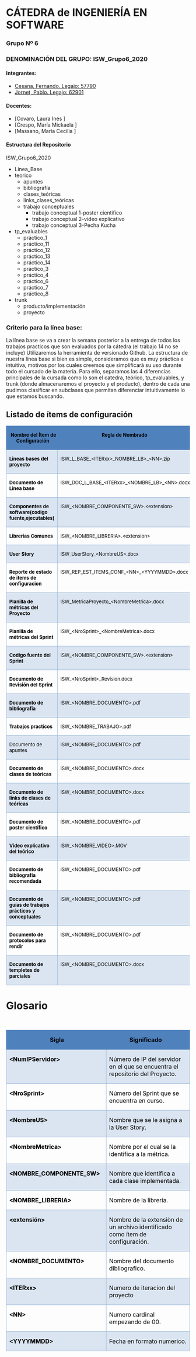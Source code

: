 # CÁTEDRA de INGENIERÍA EN SOFTWARE
### Grupo Nº 6

### DENOMINACIÓN DEL GRUPO: ISW_Grupo6_2020

#### Integrantes:

- [Cesana, Fernando. Legajo: 57790 ](https://github.com/Fernando939 " Cesana, Fernando. Legajo: 57790")
- [Jornet, Pablo. Legajo: 62901 ](https://github.com/PabloJornet " Jornet, Pablo. Legajo: 62901")


#### Docentes:

- [Covaro, Laura Inés ]
- [Crespo, María Mickaela ]
- [Massano, María Cecilia ]

#### Estructura del Repositorio
                
 ISW_Grupo6_2020
+ Linea_Base
+ teorico
    + apuntes
	+ bibliografía
	+ clases_teóricas
	+ links_clases_teóricas
	+ trabajo conceptuales
		+ trabajo conceptual 1-poster cientifico
		+ trabajo conceptual 2-video explicativo
		+ trabajo conceptual 3-Pecha Kucha
+ tp_evaluables
    * práctico_1
	* práctico_11
	* práctico_12
	* práctico_13
	* práctico_14
	* práctico_3
	* práctico_4
	* práctico_6
	* práctico_7
	* práctico_8
+ trunk
	* producto/implementación
	* proyecto

### Criterio para la línea base:

La línea base se va a crear la semana 
posterior a la entrega de todos los trabajos 
practicos que son evaluados por la cátedra (el trabajo 14 no se incluye)
Utilizaremos la herramienta de versionado Github. La estructura de nuestra línea base si bien es simple, consideramos que es muy práctica e
 intuitiva, motivos por los cuales creemos que simplificará su uso
 durante todo el cursado de la materia. Para ello, separamos las 4 diferencias principales de la cursada como lo son el catedra, teórico, tp_evaluables, 
 y trunk (donde almacenaremos el proyecto y el producto), dentro de cada una pudimos
 clasificar en subclases que permitan diferenciar intuitivamente lo que estamos buscando.





## Listado de ítems de configuración

<TABLE WIDTH=982 CELLPADDING=7 CELLSPACING=0>
	<COL WIDTH=114>
	<COL WIDTH=349>
	<COL WIDTH=411>
	<COL WIDTH=50>
	<TR VALIGN=TOP>
		<TD WIDTH=114 HEIGHT=12 BGCOLOR="#4f81bd" STYLE="border-top: 1px solid #4f81bd; border-bottom: 1px solid #4f81bd; border-left: 1px solid #4f81bd; border-right: none; padding-top: 0in; padding-bottom: 0in; padding-left: 0.08in; padding-right: 0in">
			<P ALIGN=CENTER><FONT COLOR="#000000"><FONT SIZE=2><B>Nombre del
			Ítem de Configuración&nbsp;</B></FONT></FONT></P>
		</TD>
		<TD WIDTH=349 BGCOLOR="#4f81bd" STYLE="border-top: 1px solid #4f81bd; border-bottom: 1px solid #4f81bd; border-left: none; border-right: none; padding: 0in">
			<P ALIGN=CENTER><FONT COLOR="#000000"><FONT SIZE=2><B>Regla de
			Nombrado&nbsp;</B></FONT></FONT></P>
		</TD>
		<TD WIDTH=411 BGCOLOR="#4f81bd" STYLE="border-top: 1px solid #4f81bd; border-bottom: 1px solid #4f81bd; border-left: none; border-right: none; padding: 0in">
			<P ALIGN=CENTER><FONT COLOR="#000000"><FONT SIZE=2><B>Ubicación
			Física&nbsp;</B></FONT></FONT></P>
		</TD>
		<TD WIDTH=50 BGCOLOR="#4f81bd" STYLE="border-top: 1px solid #4f81bd; border-bottom: 1px solid #4f81bd; border-left: none; border-right: 1px solid #4f81bd; padding-top: 0in; padding-bottom: 0in; padding-left: 0in; padding-right: 0.08in">
			<P ALIGN=CENTER><FONT COLOR="#000000"><FONT SIZE=2><B>Tipo de Ítem</B></FONT></FONT></P>
		</TD>
	</TR>
	<TR VALIGN=TOP>
		<TD WIDTH=114 HEIGHT=13 BGCOLOR="#dbe5f1" STYLE="border-top: 1px solid #4f81bd; border-bottom: 1px solid #95b3d7; border-left: 1px solid #95b3d7; border-right: 1px solid #95b3d7; padding: 0in 0.08in">
			<P><FONT COLOR="#000000"><FONT SIZE=2><B>Lineas bases del proyecto</B></FONT></FONT></P>
		</TD>
		<TD WIDTH=349 BGCOLOR="#dbe5f1" STYLE="border-top: 1px solid #4f81bd; border-bottom: 1px solid #95b3d7; border-left: 1px solid #95b3d7; border-right: 1px solid #95b3d7; padding: 0in 0.08in">
			<P><FONT COLOR="#000000"><FONT SIZE=2>ISW_L_BASE_&lt;ITERxx&gt;_NOMBRE_LB&gt;_&lt;NN&gt;.zip</FONT></FONT></P>
		</TD>
		<TD WIDTH=411 BGCOLOR="#dbe5f1" STYLE="border-top: 1px solid #4f81bd; border-bottom: 1px solid #95b3d7; border-left: 1px solid #95b3d7; border-right: 1px solid #95b3d7; padding: 0in 0.08in">
			<P><FONT COLOR="#000000"><FONT SIZE=2>http://&lt;NumIPServidor&gt;/ISW/linea_base</FONT></FONT></P>
		</TD>
		<TD WIDTH=50 BGCOLOR="#dbe5f1" STYLE="border-top: 1px solid #4f81bd; border-bottom: 1px solid #95b3d7; border-left: 1px solid #95b3d7; border-right: 1px solid #95b3d7; padding: 0in 0.08in">
			<P><FONT COLOR="#000000"><FONT SIZE=2>Iteración</FONT></FONT></P>
		</TD>
	</TR>
	<TR VALIGN=TOP>
		<TD WIDTH=114 HEIGHT=13 STYLE="border: 1px solid #95b3d7; padding: 0in 0.08in">
			<P><FONT COLOR="#000000"><FONT SIZE=2><B>Documento de Linea base</B></FONT></FONT></P>
		</TD>
		<TD WIDTH=349 STYLE="border: 1px solid #95b3d7; padding: 0in 0.08in">
			<P><FONT COLOR="#000000"><FONT SIZE=2>ISW_DOC_L_BASE_&lt;ITERxx&gt;_&lt;NOMBRE_LB&gt;_&lt;NN&gt;.docx</FONT></FONT></P>
		</TD>
		<TD WIDTH=411 STYLE="border: 1px solid #95b3d7; padding: 0in 0.08in">
			<P><FONT COLOR="#000000"><FONT SIZE=2>http://&lt;NumIPServidor&gt;/ISW/linea_base</FONT></FONT></P>
		</TD>
		<TD WIDTH=50 STYLE="border: 1px solid #95b3d7; padding: 0in 0.08in">
			<P><FONT COLOR="#000000"><FONT SIZE=2>Iteración</FONT></FONT></P>
		</TD>
	</TR>
	<TR VALIGN=TOP>
		<TD WIDTH=114 HEIGHT=21 BGCOLOR="#dbe5f1" STYLE="border: 1px solid #95b3d7; padding: 0in 0.08in">
			<P><FONT COLOR="#000000"><FONT SIZE=2><B>Componentes de
			software(codigo fuente,ejecutables)</B></FONT></FONT></P>
		</TD>
		<TD WIDTH=349 BGCOLOR="#dbe5f1" STYLE="border: 1px solid #95b3d7; padding: 0in 0.08in">
			<P><FONT COLOR="#000000"><FONT SIZE=2>ISW_&lt;NOMBRE_COMPONENTE_SW&gt;.&lt;extension&gt;</FONT></FONT></P>
		</TD>
		<TD WIDTH=411 BGCOLOR="#dbe5f1" STYLE="border: 1px solid #95b3d7; padding: 0in 0.08in">
			<P><FONT COLOR="#000000"><FONT SIZE=2>http://&lt;NumIPServidor&gt;/ISW/trunk/producto/implementacion/código
			fuente</FONT></FONT></P>
		</TD>
		<TD WIDTH=50 BGCOLOR="#dbe5f1" STYLE="border: 1px solid #95b3d7; padding: 0in 0.08in">
			<P><FONT COLOR="#000000"><FONT SIZE=2>Producto</FONT></FONT></P>
		</TD>
	</TR>
	<TR VALIGN=TOP>
		<TD WIDTH=114 HEIGHT=13 STYLE="border: 1px solid #95b3d7; padding: 0in 0.08in">
			<P><FONT COLOR="#000000"><FONT SIZE=2><B>Librerias Comunes</B></FONT></FONT></P>
		</TD>
		<TD WIDTH=349 STYLE="border: 1px solid #95b3d7; padding: 0in 0.08in">
			<P><FONT COLOR="#000000"><FONT SIZE=2>ISW_&lt;NOMBRE_LIBRERIA&gt;.&lt;extension&gt;</FONT></FONT></P>
		</TD>
		<TD WIDTH=411 STYLE="border: 1px solid #95b3d7; padding: 0in 0.08in">
			<P><FONT COLOR="#000000"><FONT SIZE=2>http://&lt;NumIPServidor&gt;/ISW/trunk/producto/implementacion/librerias</FONT></FONT></P>
		</TD>
		<TD WIDTH=50 STYLE="border: 1px solid #95b3d7; padding: 0in 0.08in">
			<P><FONT COLOR="#000000"><FONT SIZE=2>Producto</FONT></FONT></P>
		</TD>
	</TR>
	<TR VALIGN=TOP>
		<TD WIDTH=114 HEIGHT=13 BGCOLOR="#dbe5f1" STYLE="border: 1px solid #95b3d7; padding: 0in 0.08in">
			<P><FONT COLOR="#000000"><FONT SIZE=2><B>User Story</B></FONT></FONT></P>
		</TD>
		<TD WIDTH=349 BGCOLOR="#dbe5f1" STYLE="border: 1px solid #95b3d7; padding: 0in 0.08in">
			<P><FONT COLOR="#000000"><FONT SIZE=2>ISW_UserStory_&lt;NombreUS&gt;.docx</FONT></FONT></P>
		</TD>
		<TD WIDTH=411 BGCOLOR="#dbe5f1" STYLE="border: 1px solid #95b3d7; padding: 0in 0.08in">
			<P><FONT COLOR="#000000"><FONT SIZE=2><SPAN LANG="en-US">http://&lt;NumIPServidor&gt;/ISW/trunk/proyecto/requerimientos/user
			story</SPAN></FONT></FONT></P>
		</TD>
		<TD WIDTH=50 BGCOLOR="#dbe5f1" STYLE="border: 1px solid #95b3d7; padding: 0in 0.08in">
			<P><FONT COLOR="#000000"><FONT SIZE=2>Proyecto</FONT></FONT></P>
		</TD>
	</TR>
	<TR VALIGN=TOP>
		<TD WIDTH=114 HEIGHT=25 STYLE="border: 1px solid #95b3d7; padding: 0in 0.08in">
			<P><FONT COLOR="#000000"><FONT SIZE=2><B>Reporte de estado de
			items de configuracion</B></FONT></FONT></P>
		</TD>
		<TD WIDTH=349 STYLE="border: 1px solid #95b3d7; padding: 0in 0.08in">
			<P><FONT COLOR="#000000"><FONT SIZE=2><SPAN LANG="en-US">ISW_REP_EST_ITEMS_CONF_&lt;NN&gt;_&lt;YYYYMMDD&gt;.docx</SPAN></FONT></FONT></P>
		</TD>
		<TD WIDTH=411 STYLE="border: 1px solid #95b3d7; padding: 0in 0.08in">
			<P><FONT COLOR="#000000"><FONT SIZE=2>http://&lt;NumIPServidor&gt;/ISW/truck/proyecto/gestión
			de configuración</FONT></FONT></P>
		</TD>
		<TD WIDTH=50 STYLE="border: 1px solid #95b3d7; padding: 0in 0.08in">
			<P><FONT COLOR="#000000"><FONT SIZE=2>Proyecto</FONT></FONT></P>
		</TD>
	</TR>
	<TR VALIGN=TOP>
		<TD WIDTH=114 HEIGHT=13 BGCOLOR="#dbe5f1" STYLE="border: 1px solid #95b3d7; padding: 0in 0.08in">
			<P><FONT COLOR="#000000"><FONT SIZE=2><B>Planilla de métricas del
			Proyecto</B></FONT></FONT></P>
		</TD>
		<TD WIDTH=349 BGCOLOR="#dbe5f1" STYLE="border: 1px solid #95b3d7; padding: 0in 0.08in">
			<P><FONT COLOR="#000000"><FONT SIZE=2>ISW_MetricaProyecto_&lt;NombreMetrica&gt;.docx</FONT></FONT></P>
		</TD>
		<TD WIDTH=411 BGCOLOR="#dbe5f1" STYLE="border: 1px solid #95b3d7; padding: 0in 0.08in">
			<P><FONT COLOR="#000000"><FONT SIZE=2>http://&lt;NumIPServidor&gt;/ISW/Trunk/proyecto/métricas
			del proyecto</FONT></FONT></P>
		</TD>
		<TD WIDTH=50 BGCOLOR="#dbe5f1" STYLE="border: 1px solid #95b3d7; padding: 0in 0.08in">
			<P><FONT COLOR="#000000"><FONT SIZE=2>Proyecto</FONT></FONT></P>
		</TD>
	</TR>
	<TR VALIGN=TOP>
		<TD WIDTH=114 HEIGHT=6 STYLE="border: 1px solid #95b3d7; padding: 0in 0.08in">
			<P><FONT COLOR="#000000"><FONT SIZE=2><B>Planilla de métricas del
			Sprint</B></FONT></FONT></P>
		</TD>
		<TD WIDTH=349 STYLE="border: 1px solid #95b3d7; padding: 0in 0.08in">
			<P><FONT COLOR="#000000"><FONT SIZE=2>ISW_&lt;NroSprint&gt;_&lt;NombreMetrica&gt;.docx</FONT></FONT></P>
		</TD>
		<TD WIDTH=411 STYLE="border: 1px solid #95b3d7; padding: 0in 0.08in">
			<P><FONT COLOR="#000000"><FONT SIZE=2>http://&lt;NumIPServidor&gt;/ISW/trunk/proyecto/sprint/sprint_1/métricas</FONT></FONT></P>
		</TD>
		<TD WIDTH=50 STYLE="border: 1px solid #95b3d7; padding: 0in 0.08in">
			<P><FONT COLOR="#000000"><FONT SIZE=2>Sprint</FONT></FONT></P>
		</TD>
	</TR>
	<TR VALIGN=TOP>
		<TD WIDTH=114 HEIGHT=22 BGCOLOR="#dbe5f1" STYLE="border: 1px solid #95b3d7; padding: 0in 0.08in">
			<P><FONT COLOR="#000000"><FONT SIZE=2><B>Codigo fuente del Sprint</B></FONT></FONT></P>
		</TD>
		<TD WIDTH=349 BGCOLOR="#dbe5f1" STYLE="border: 1px solid #95b3d7; padding: 0in 0.08in">
			<P><FONT COLOR="#000000"><FONT SIZE=2>ISW_&lt;NOMBRE_COMPONENTE_SW&gt;.&lt;extension&gt;</FONT></FONT></P>
		</TD>
		<TD WIDTH=411 BGCOLOR="#dbe5f1" STYLE="border: 1px solid #95b3d7; padding: 0in 0.08in">
			<P><FONT COLOR="#000000"><FONT SIZE=2>http://&lt;NumIPServidor&gt;/ISW/trunk/proyecto/sprint/sprint_1/código_fuente</FONT></FONT></P>
		</TD>
		<TD WIDTH=50 BGCOLOR="#dbe5f1" STYLE="border: 1px solid #95b3d7; padding: 0in 0.08in">
			<P><FONT COLOR="#000000"><FONT SIZE=2>Sprint</FONT></FONT></P>
		</TD>
	</TR>
	<TR VALIGN=TOP>
		<TD WIDTH=114 HEIGHT=6 STYLE="border: 1px solid #95b3d7; padding: 0in 0.08in">
			<P><FONT COLOR="#000000"><FONT SIZE=2><B>Documento de Revisión
			del Sprint</B></FONT></FONT></P>
		</TD>
		<TD WIDTH=349 STYLE="border: 1px solid #95b3d7; padding: 0in 0.08in">
			<P><FONT COLOR="#000000"><FONT SIZE=2>ISW_&lt;NroSprint&gt;_Revision.docx</FONT></FONT></P>
		</TD>
		<TD WIDTH=411 STYLE="border: 1px solid #95b3d7; padding: 0in 0.08in">
			<P><FONT COLOR="#000000"><FONT SIZE=2>http://&lt;NumIPServidor&gt;/ISW/trunk/proyecto/sprint/Sprint_1/revisiones</FONT></FONT></P>
		</TD>
		<TD WIDTH=50 STYLE="border: 1px solid #95b3d7; padding: 0in 0.08in">
			<P><FONT COLOR="#000000"><FONT SIZE=2>Sprint</FONT></FONT></P>
		</TD>
	</TR>
	<TR VALIGN=TOP>
		<TD WIDTH=114 HEIGHT=6 BGCOLOR="#dbe5f1" STYLE="border: 1px solid #95b3d7; padding: 0in 0.08in">
			<P><FONT COLOR="#000000"><FONT SIZE=2><B>Documento de
			bibliografia&nbsp;</B></FONT></FONT></P>
		</TD>
		<TD WIDTH=349 BGCOLOR="#dbe5f1" STYLE="border: 1px solid #95b3d7; padding: 0in 0.08in">
			<P><FONT COLOR="#000000"><FONT SIZE=2>ISW_&lt;NOMBRE_DOCUMENTO&gt;.pdf</FONT></FONT></P>
		</TD>
		<TD WIDTH=411 BGCOLOR="#dbe5f1" STYLE="border: 1px solid #95b3d7; padding: 0in 0.08in">
			<P><FONT COLOR="#000000"><FONT SIZE=2>http://&lt;NumIPServidor&gt;/ISW/teórico/bibliografía</FONT></FONT></P>
		</TD>
		<TD WIDTH=50 BGCOLOR="#dbe5f1" STYLE="border: 1px solid #95b3d7; padding: 0in 0.08in">
			<P><FONT COLOR="#000000"><FONT SIZE=2>Iteración</FONT></FONT></P>
		</TD>
	</TR>
	<TR VALIGN=TOP>
		<TD WIDTH=114 HEIGHT=6 STYLE="border: 1px solid #95b3d7; padding: 0in 0.08in">
			<P><FONT COLOR="#000000"><FONT SIZE=2><B>Trabajos practicos</B></FONT></FONT></P>
		</TD>
		<TD WIDTH=349 STYLE="border: 1px solid #95b3d7; padding: 0in 0.08in">
			<P><FONT COLOR="#000000"><FONT SIZE=2>ISW_&lt;NOMBRE_TRABAJO&gt;.pdf</FONT></FONT></P>
		</TD>
		<TD WIDTH=411 STYLE="border: 1px solid #95b3d7; padding: 0in 0.08in">
			<P><FONT COLOR="#000000"><FONT SIZE=2>http://&lt;NumIPServidor&gt;/ISW/tp_evaluables/prácticos</FONT></FONT></P>
		</TD>
		<TD WIDTH=50 STYLE="border: 1px solid #95b3d7; padding: 0in 0.08in">
			<P><FONT COLOR="#000000"><FONT SIZE=2>Iteración</FONT></FONT></P>
		</TD>
	</TR>
	<TR VALIGN=TOP>
		<TD WIDTH=114 HEIGHT=6 BGCOLOR="#dbe5f1" STYLE="border: 1px solid #95b3d7; padding: 0in 0.08in">
			<P><FONT COLOR="#000000"><FONT SIZE=2>Documento de apuntes</FONT></FONT></P>
		</TD>
		<TD WIDTH=349 BGCOLOR="#dbe5f1" STYLE="border: 1px solid #95b3d7; padding: 0in 0.08in">
			<P><FONT COLOR="#000000"><FONT SIZE=2>ISW_&lt;NOMBRE_DOCUMENTO&gt;.pdf</FONT></FONT></P>
		</TD>
		<TD WIDTH=411 BGCOLOR="#dbe5f1" STYLE="border: 1px solid #95b3d7; padding: 0in 0.08in">
			<P><FONT COLOR="#000000"><FONT SIZE=2>http://&lt;NumIPServidor&gt;/ISW/teórico/apuntes</FONT></FONT></P>
		</TD>
		<TD WIDTH=50 BGCOLOR="#dbe5f1" STYLE="border: 1px solid #95b3d7; padding: 0in 0.08in">
			<P><FONT COLOR="#000000"><FONT SIZE=2>Iteración</FONT></FONT></P>
		</TD>
	</TR>
	<TR VALIGN=TOP>
		<TD WIDTH=114 HEIGHT=6 STYLE="border: 1px solid #95b3d7; padding: 0in 0.08in">
			<P><FONT COLOR="#000000"><FONT SIZE=2><B>Documento de clases de
			teóricas&nbsp;</B></FONT></FONT></P>
		</TD>
		<TD WIDTH=349 STYLE="border: 1px solid #95b3d7; padding: 0in 0.08in">
			<P><FONT COLOR="#000000"><FONT SIZE=2>ISW_&lt;NOMBRE_DOCUMENTO&gt;.docx</FONT></FONT></P>
		</TD>
		<TD WIDTH=411 STYLE="border: 1px solid #95b3d7; padding: 0in 0.08in">
			<P><FONT COLOR="#000000"><FONT SIZE=2>http://&lt;NumIPServidor&gt;/ISW/teórico/clases_teóricas</FONT></FONT></P>
		</TD>
		<TD WIDTH=50 STYLE="border: 1px solid #95b3d7; padding: 0in 0.08in">
			<P><FONT COLOR="#000000"><FONT SIZE=2>Iteración</FONT></FONT></P>
		</TD>
	</TR>
	<TR VALIGN=TOP>
		<TD WIDTH=114 HEIGHT=22 BGCOLOR="#dbe5f1" STYLE="border: 1px solid #95b3d7; padding: 0in 0.08in">
			<P><FONT COLOR="#000000"><FONT SIZE=2><B>Documento de  links de
			clases de teóricas&nbsp;</B></FONT></FONT></P>
		</TD>
		<TD WIDTH=349 BGCOLOR="#dbe5f1" STYLE="border: 1px solid #95b3d7; padding: 0in 0.08in">
			<P><FONT COLOR="#000000"><FONT SIZE=2>ISW_&lt;NOMBRE_DOCUMENTO&gt;.docx</FONT></FONT></P>
		</TD>
		<TD WIDTH=411 BGCOLOR="#dbe5f1" STYLE="border: 1px solid #95b3d7; padding: 0in 0.08in">
			<P><FONT COLOR="#000000"><FONT SIZE=2>http://&lt;NumIPServidor&gt;/ISW/teórico/links_clases_teóricas</FONT></FONT></P>
		</TD>
		<TD WIDTH=50 BGCOLOR="#dbe5f1" STYLE="border: 1px solid #95b3d7; padding: 0in 0.08in">
			<P><FONT COLOR="#000000"><FONT SIZE=2>Iteración</FONT></FONT></P>
		</TD>
	</TR>
	<TR VALIGN=TOP>
		<TD WIDTH=114 HEIGHT=6 STYLE="border: 1px solid #95b3d7; padding: 0in 0.08in">
			<P><FONT COLOR="#000000"><FONT SIZE=2><B>Documento de poster
			científico&nbsp;</B></FONT></FONT></P>
		</TD>
		<TD WIDTH=349 STYLE="border: 1px solid #95b3d7; padding: 0in 0.08in">
			<P><FONT COLOR="#000000"><FONT SIZE=2>ISW_&lt;NOMBRE_DOCUMENTO&gt;.pdf</FONT></FONT></P>
		</TD>
		<TD WIDTH=411 STYLE="border: 1px solid #95b3d7; padding: 0in 0.08in">
			<P><FONT COLOR="#000000"><FONT SIZE=2>http://&lt;NumIPServidor&gt;/ISW/teórico/poster_científico</FONT></FONT></P>
		</TD>
		<TD WIDTH=50 STYLE="border: 1px solid #95b3d7; padding: 0in 0.08in">
			<P><FONT COLOR="#000000"><FONT SIZE=2>Iteración</FONT></FONT></P>
		</TD>
	</TR>
	<TR VALIGN=TOP>
		<TD WIDTH=114 HEIGHT=6 BGCOLOR="#dbe5f1" STYLE="border: 1px solid #95b3d7; padding: 0in 0.08in">
			<P><FONT COLOR="#000000"><FONT SIZE=2><B>Video explicativo del
			teórico</B></FONT></FONT></P>
		</TD>
		<TD WIDTH=349 BGCOLOR="#dbe5f1" STYLE="border: 1px solid #95b3d7; padding: 0in 0.08in">
			<P><FONT COLOR="#000000"><FONT SIZE=2>ISW_&lt;NOMBRE_VIDEO&gt;.MOV</FONT></FONT></P>
		</TD>
		<TD WIDTH=411 BGCOLOR="#dbe5f1" STYLE="border: 1px solid #95b3d7; padding: 0in 0.08in">
			<P><FONT COLOR="#000000"><FONT SIZE=2>http://&lt;NumIPServidor&gt;/ISW/teórico/video_explicativo</FONT></FONT></P>
		</TD>
		<TD WIDTH=50 BGCOLOR="#dbe5f1" STYLE="border: 1px solid #95b3d7; padding: 0in 0.08in">
			<P><FONT COLOR="#000000"><FONT SIZE=2>Iteración</FONT></FONT></P>
		</TD>
	</TR>
	<TR VALIGN=TOP>
		<TD WIDTH=114 HEIGHT=6 STYLE="border: 1px solid #95b3d7; padding: 0in 0.08in">
			<P><FONT COLOR="#000000"><FONT SIZE=2><B>Documento de bibliografía
			recomendada&nbsp;</B></FONT></FONT></P>
		</TD>
		<TD WIDTH=349 STYLE="border: 1px solid #95b3d7; padding: 0in 0.08in">
			<P><FONT COLOR="#000000"><FONT SIZE=2>ISW_&lt;NOMBRE_DOCUMENTO&gt;.pdf</FONT></FONT></P>
		</TD>
		<TD WIDTH=411 STYLE="border: 1px solid #95b3d7; padding: 0in 0.08in">
			<P><FONT COLOR="#000000"><FONT SIZE=2>http://&lt;NumIPServidor&gt;/ISW/catedra/bibliografía
			recomendada</FONT></FONT></P>
		</TD>
		<TD WIDTH=50 STYLE="border: 1px solid #95b3d7; padding: 0in 0.08in">
			<P><FONT COLOR="#000000"><FONT SIZE=2>Iteración</FONT></FONT></P>
		</TD>
	</TR>
	<TR VALIGN=TOP>
		<TD WIDTH=114 HEIGHT=22 BGCOLOR="#dbe5f1" STYLE="border: 1px solid #95b3d7; padding: 0in 0.08in">
			<P><FONT COLOR="#000000"><FONT SIZE=2><B>Documento de  guías de
			trabajos prácticos y conceptuales&nbsp;</B></FONT></FONT></P>
		</TD>
		<TD WIDTH=349 BGCOLOR="#dbe5f1" STYLE="border: 1px solid #95b3d7; padding: 0in 0.08in">
			<P><FONT COLOR="#000000"><FONT SIZE=2>ISW_&lt;NOMBRE_DOCUMENTO&gt;.pdf</FONT></FONT></P>
		</TD>
		<TD WIDTH=411 BGCOLOR="#dbe5f1" STYLE="border: 1px solid #95b3d7; padding: 0in 0.08in">
			<P><FONT COLOR="#000000"><FONT SIZE=2>http://&lt;NumIPServidor&gt;/ISW/catedra
			/guía_trabajos_prácticos_y _conceptuales</FONT></FONT></P>
		</TD>
		<TD WIDTH=50 BGCOLOR="#dbe5f1" STYLE="border: 1px solid #95b3d7; padding: 0in 0.08in">
			<P><FONT COLOR="#000000"><FONT SIZE=2>Iteración</FONT></FONT></P>
		</TD>
	</TR>
	<TR VALIGN=TOP>
		<TD WIDTH=114 HEIGHT=6 STYLE="border: 1px solid #95b3d7; padding: 0in 0.08in">
			<P><FONT COLOR="#000000"><FONT SIZE=2><B>Documento de protocolos
			para rendir&nbsp;</B></FONT></FONT></P>
		</TD>
		<TD WIDTH=349 STYLE="border: 1px solid #95b3d7; padding: 0in 0.08in">
			<P><FONT COLOR="#000000"><FONT SIZE=2>ISW_&lt;NOMBRE_DOCUMENTO&gt;.pdf</FONT></FONT></P>
		</TD>
		<TD WIDTH=411 STYLE="border: 1px solid #95b3d7; padding: 0in 0.08in">
			<P><FONT COLOR="#000000"><FONT SIZE=2>http://&lt;NumIPServidor&gt;/ISW/catedra/protocolos_para_rendir</FONT></FONT></P>
		</TD>
		<TD WIDTH=50 STYLE="border: 1px solid #95b3d7; padding: 0in 0.08in">
			<P><FONT COLOR="#000000"><FONT SIZE=2>Iteración</FONT></FONT></P>
		</TD>
	</TR>
	<TR VALIGN=TOP>
		<TD WIDTH=114 HEIGHT=5 BGCOLOR="#dbe5f1" STYLE="border: 1px solid #95b3d7; padding: 0in 0.08in">
			<P><FONT COLOR="#000000"><FONT SIZE=2><B>Documento de templetes de
			parciales</B></FONT></FONT></P>
		</TD>
		<TD WIDTH=349 BGCOLOR="#dbe5f1" STYLE="border: 1px solid #95b3d7; padding: 0in 0.08in">
			<P><FONT COLOR="#000000"><FONT SIZE=2>ISW_&lt;NOMBRE_DOCUMENTO&gt;.docx</FONT></FONT></P>
		</TD>
		<TD WIDTH=411 BGCOLOR="#dbe5f1" STYLE="border: 1px solid #95b3d7; padding: 0in 0.08in">
			<P><FONT COLOR="#000000"><FONT SIZE=2>http://&lt;NumIPServidor&gt;/ISW/catedra/</FONT></FONT><FONT COLOR="#000000"><FONT SIZE=2>templetes_parciales</FONT></FONT></P>
		</TD>
		<TD WIDTH=50 BGCOLOR="#dbe5f1" STYLE="border: 1px solid #95b3d7; padding: 0in 0.08in">
			<P><FONT COLOR="#000000"><FONT SIZE=2>Iteración</FONT></FONT></P>
		</TD>
	</TR> 

</TABLE>
<h1> Glosario </h1>
<P STYLE="margin-bottom: 0in; line-height: 100%"><BR>
</P>
<TABLE WIDTH=991 CELLPADDING=7 CELLSPACING=0>
	<COL WIDTH=296>
	<COL WIDTH=665>
	<TR VALIGN=TOP>
		<TD WIDTH=296 HEIGHT=2 BGCOLOR="#4f81bd" STYLE="border-top: 1px solid #4f81bd; border-bottom: 1px solid #4f81bd; border-left: 1px solid #4f81bd; border-right: none; padding-top: 0in; padding-bottom: 0in; padding-left: 0.08in; padding-right: 0in">
			<P ALIGN=CENTER><FONT COLOR="#000000"><B>Sigla&nbsp;</B></FONT></P>
		</TD>
		<TD WIDTH=665 BGCOLOR="#4f81bd" STYLE="border-top: 1px solid #4f81bd; border-bottom: 1px solid #4f81bd; border-left: none; border-right: 1px solid #4f81bd; padding-top: 0in; padding-bottom: 0in; padding-left: 0in; padding-right: 0.08in">
			<P ALIGN=CENTER><FONT COLOR="#000000"><B>Significado&nbsp;</B></FONT></P>
		</TD>
	</TR>
	<TR VALIGN=TOP>
		<TD WIDTH=296 HEIGHT=18 BGCOLOR="#dbe5f1" STYLE="border-top: 1px solid #4f81bd; border-bottom: 1px solid #95b3d7; border-left: 1px solid #95b3d7; border-right: 1px solid #95b3d7; padding: 0in 0.08in">
			<P><FONT COLOR="#000000"><B>&lt;NumIPServidor&gt;</B></FONT></P>
		</TD>
		<TD WIDTH=665 BGCOLOR="#dbe5f1" STYLE="border-top: 1px solid #4f81bd; border-bottom: 1px solid #95b3d7; border-left: 1px solid #95b3d7; border-right: 1px solid #95b3d7; padding: 0in 0.08in">
			<P><FONT COLOR="#000000">Número de IP del servidor en el que se
			encuentra el repositorio del Proyecto.</FONT></P>
		</TD>
	</TR>
	<TR VALIGN=TOP>
		<TD WIDTH=296 HEIGHT=18 STYLE="border: 1px solid #95b3d7; padding: 0in 0.08in">
			<P><FONT COLOR="#000000"><B>&lt;NroSprint&gt;</B></FONT></P>
		</TD>
		<TD WIDTH=665 STYLE="border: 1px solid #95b3d7; padding: 0in 0.08in">
			<P><FONT COLOR="#000000">Número del Sprint que se encuentra en
			curso.</FONT></P>
		</TD>
	</TR>
	<TR VALIGN=TOP>
		<TD WIDTH=296 HEIGHT=3 BGCOLOR="#dbe5f1" STYLE="border: 1px solid #95b3d7; padding: 0in 0.08in">
			<P><FONT COLOR="#000000"><B>&lt;NombreUS&gt;</B></FONT></P>
		</TD>
		<TD WIDTH=665 BGCOLOR="#dbe5f1" STYLE="border: 1px solid #95b3d7; padding: 0in 0.08in">
			<P><FONT COLOR="#000000">Nombre que se le asigna a la User Story.</FONT></P>
		</TD>
	</TR>
	<TR VALIGN=TOP>
		<TD WIDTH=296 HEIGHT=18 STYLE="border: 1px solid #95b3d7; padding: 0in 0.08in">
			<P><FONT COLOR="#000000"><B>&lt;NombreMetrica&gt;</B></FONT></P>
		</TD>
		<TD WIDTH=665 STYLE="border: 1px solid #95b3d7; padding: 0in 0.08in">
			<P><FONT COLOR="#000000">Nombre por el cual se la identifica a la
			métrica.</FONT></P>
		</TD>
	</TR>
	<TR VALIGN=TOP>
		<TD WIDTH=296 HEIGHT=18 BGCOLOR="#dbe5f1" STYLE="border: 1px solid #95b3d7; padding: 0in 0.08in">
			<P><FONT COLOR="#000000"><B>&lt;NOMBRE_COMPONENTE_SW&gt;</B></FONT></P>
		</TD>
		<TD WIDTH=665 BGCOLOR="#dbe5f1" STYLE="border: 1px solid #95b3d7; padding: 0in 0.08in">
			<P><FONT COLOR="#000000">Nombre que identifica a cada clase
			implementada.</FONT></P>
		</TD>
	</TR>
	<TR VALIGN=TOP>
		<TD WIDTH=296 HEIGHT=3 STYLE="border: 1px solid #95b3d7; padding: 0in 0.08in">
			<P><FONT COLOR="#000000"><B>&lt;NOMBRE_LIBRERIA&gt;</B></FONT></P>
		</TD>
		<TD WIDTH=665 STYLE="border: 1px solid #95b3d7; padding: 0in 0.08in">
			<P><FONT COLOR="#000000">Nombre de la librería.</FONT></P>
		</TD>
	</TR>
	<TR VALIGN=TOP>
		<TD WIDTH=296 HEIGHT=18 BGCOLOR="#dbe5f1" STYLE="border: 1px solid #95b3d7; padding: 0in 0.08in">
			<P><FONT COLOR="#000000"><B>&lt;extensión&gt;</B></FONT></P>
		</TD>
		<TD WIDTH=665 BGCOLOR="#dbe5f1" STYLE="border: 1px solid #95b3d7; padding: 0in 0.08in">
			<P><FONT COLOR="#000000">Nombre de la extensiòn de un archivo
			identificado como ítem de configuración.</FONT></P>
		</TD>
	</TR>
	<TR VALIGN=TOP>
		<TD WIDTH=296 HEIGHT=3 STYLE="border: 1px solid #95b3d7; padding: 0in 0.08in">
			<P><FONT COLOR="#000000"><B>&lt;NOMBRE_DOCUMENTO&gt;</B></FONT></P>
		</TD>
		<TD WIDTH=665 STYLE="border: 1px solid #95b3d7; padding: 0in 0.08in">
			<P><FONT COLOR="#000000">Nombre del documento dibliografico.</FONT></P>
		</TD>
	</TR>
	<TR VALIGN=TOP>
		<TD WIDTH=296 HEIGHT=3 BGCOLOR="#dbe5f1" STYLE="border: 1px solid #95b3d7; padding: 0in 0.08in">
			<P><FONT COLOR="#000000"><B>&lt;ITERxx&gt;</B></FONT></P>
		</TD>
		<TD WIDTH=665 BGCOLOR="#dbe5f1" STYLE="border: 1px solid #95b3d7; padding: 0in 0.08in">
			<P><FONT COLOR="#000000">Numero de iteracion del proyecto</FONT></P>
		</TD>
	</TR>
	<TR VALIGN=TOP>
		<TD WIDTH=296 HEIGHT=3 STYLE="border: 1px solid #95b3d7; padding: 0in 0.08in">
			<P><FONT COLOR="#000000"><B>&lt;NN&gt;</B></FONT></P>
		</TD>
		<TD WIDTH=665 STYLE="border: 1px solid #95b3d7; padding: 0in 0.08in">
			<P><FONT COLOR="#000000">Numero cardinal empezando de 00.</FONT></P>
		</TD>
	</TR>
	<TR VALIGN=TOP>
		<TD WIDTH=296 HEIGHT=2 BGCOLOR="#dbe5f1" STYLE="border: 1px solid #95b3d7; padding: 0in 0.08in">
			<P><FONT COLOR="#000000"><B>&lt;YYYYMMDD&gt;</B></FONT></P>
		</TD>
		<TD WIDTH=665 BGCOLOR="#dbe5f1" STYLE="border: 1px solid #95b3d7; padding: 0in 0.08in">
			<P><FONT COLOR="#000000">Fecha en formato numerico.</FONT></P>
		</TD>
	</TR>
</TABLE>
<P STYLE="margin-bottom: 0in"><BR>
</P>
</BODY>
</HTML>
